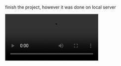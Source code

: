 finish the project, however it was done on local server


<video controls src="storage/img/Grabación 2024-05-02 070427.mp4" title="Title"></video>